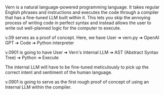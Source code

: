 Vern is a natural language-powered programming language. It takes regular English phrases and instructions and executes the code through a compiler that has a fine-tuned
LLM built within it. This lets you skip the annoying process of writing code in perfect syntax and instead allows the user to write out well-planned logic for the computer
to execute. 

v.09 serves as a proof of concept. Here, we have 
  User ➔ vern.py ➔ OpenAI GPT ➔ Code ➔ Python interpreter

v.0901 is going to have 
  User ➔ Vern's Internal LLM ➔ AST (Abstract Syntax Tree) ➔ Python ➔ Execute

The internal LLM will have to be fine-tuned meticulously to pick up the correct intent and sentiment of the human language.

v.0901 is going to serve as the first rough proof of concept of using an Internal LLM within the compiler. 
